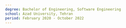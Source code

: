 ```yaml
---
degree: Bachelor of Engineering, Software Engineering
school: Azad University, Tehran
period: February 2020 - October 2022
---
```

